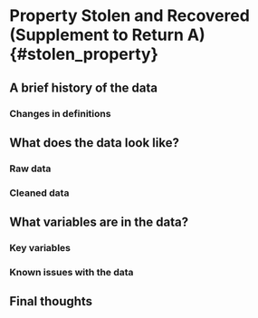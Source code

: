 # Property Stolen and Recovered (Supplement to Return A) {#stolen_property}



## A brief history of the data

### Changes in definitions

## What does the data look like?

### Raw data

### Cleaned data

## What variables are in the data?

### Key variables

### Known issues with the data

## Final thoughts
